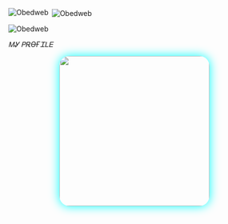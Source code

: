 
<p><img align="left" src="https://github-readme-stats.vercel.app/api/top-langs?username=Obedweb&show_icons=true&locale=en&layout=compact" alt="Obedweb" /></p>

<p>&nbsp;<img align="center" src="https://github-readme-stats.vercel.app/api?username=Obedweb&show_icons=true&locale=en" alt="Obedweb" /></p>

<p><img align="center" src="https://github-readme-streak-stats.herokuapp.com/?user=Obedweb&" alt="Obedweb" /></p>


_ᎷᎽ ᏢᎡϴҒᏆᏞᎬ_
<div align="center">
  <img src="https://files.catbox.moe/c82aaa.jpg" width="300" style="border-radius: 20px; box-shadow: 0 0 20px #00ffff;"/>
</div>
